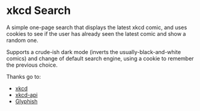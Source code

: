 # xkcd Search
A simple one-page search that displays the latest xkcd comic, and uses cookies to see if the user has already seen the latest comic and show a random one.

Supports a crude-ish dark mode (inverts the usually-black-and-white comics) and change of default search engine, using a cookie to remember the previous choice.

Thanks go to:
* [xkcd](xkcd.com)
* [xkcd-api](https://github.com/mrmartineau/xkcd-api)
* [Glyphish](https://www.glyphish.com/)
